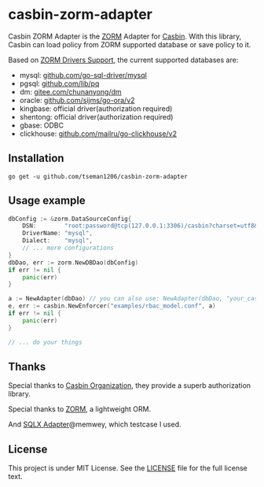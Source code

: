 # casbin-zorm-adapter
Casbin ZORM Adapter is the [ZORM](https://www.zorm.cn) Adapter for [Casbin](https://github.com/casbin/casbin). With this library, Casbin can load policy from ZORM supported database or save policy to it.

Based on [ZORM Drivers Support](https://www.yuque.com/u27016943/nrgi00/zorm#KKMq5), the current supported databases are:

* mysql: [github.com/go-sql-driver/mysql](github.com/go-sql-driver/mysql)
* pgsql: [github.com/lib/pq](github.com/lib/pq)
* dm: [gitee.com/chunanyong/dm](gitee.com/chunanyong/dm)
* oracle: [github.com/sijms/go-ora/v2](github.com/sijms/go-ora/v2)
* kingbase: official driver(authorization required)
* shentong: official driver(authorization required)
* gbase: ODBC
* clickhouse: [github.com/mailru/go-clickhouse/v2](github.com/mailru/go-clickhouse/v2)

## Installation

    go get -u github.com/tseman1206/casbin-zorm-adapter

## Usage example

```go
dbConfig := &zorm.DataSourceConfig{
    DSN:        "root:password@tcp(127.0.0.1:3306)/casbin?charset=utf8&parseTime=true&loc=Local",
    DriverName: "mysql",
    Dialect:    "mysql",
	// ... more configurations
}
dbDao, err := zorm.NewDBDao(dbConfig)
if err != nil {
	panic(err)
}

a := NewAdapter(dbDao) // you can also use: NewAdapter(dbDao, "your_casbin_rule_table")
e, err := casbin.NewEnforcer("examples/rbac_model.conf", a)
if err != nil {
	panic(err)
}

// ... do your things
```

## Thanks

Special thanks to [Casbin Organization](https://casbin.org), they provide a superb authorization library.

Special thanks to [ZORM](https://www.zorm.cn), a lightweight ORM.

And [SQLX Adapter](https://github.com/memwey/casbin-sqlx-adapter)@memwey, which testcase I used.

## License

This project is under MIT License. See the [LICENSE](LICENSE) file for the full license text.